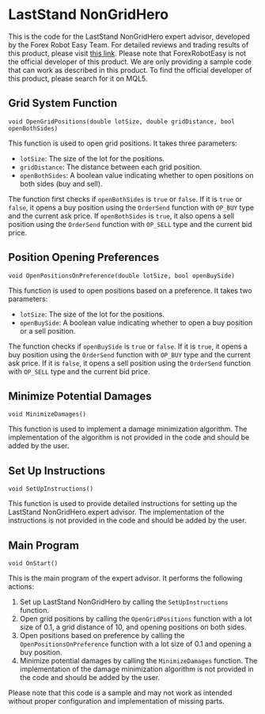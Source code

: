 # LastStand NonGridHero

This is the code for the LastStand NonGridHero expert advisor, developed by the Forex Robot Easy Team. For detailed reviews and trading results of this product, please visit [this link](https://forexroboteasy.com/forex-robot-review/review-laststand-nongridhero-a-unique-forex-software-for-professional-traders/). Please note that ForexRobotEasy is not the official developer of this product. We are only providing a sample code that can work as described in this product. To find the official developer of this product, please search for it on MQL5.

## Grid System Function

```mq5
void OpenGridPositions(double lotSize, double gridDistance, bool openBothSides)
```

This function is used to open grid positions. It takes three parameters:
- `lotSize`: The size of the lot for the positions.
- `gridDistance`: The distance between each grid position.
- `openBothSides`: A boolean value indicating whether to open positions on both sides (buy and sell).

The function first checks if `openBothSides` is `true` or `false`. If it is `true` or `false`, it opens a buy position using the `OrderSend` function with `OP_BUY` type and the current ask price. If `openBothSides` is `true`, it also opens a sell position using the `OrderSend` function with `OP_SELL` type and the current bid price.

## Position Opening Preferences

```mq5
void OpenPositionsOnPreference(double lotSize, bool openBuySide)
```

This function is used to open positions based on a preference. It takes two parameters:
- `lotSize`: The size of the lot for the positions.
- `openBuySide`: A boolean value indicating whether to open a buy position or a sell position.

The function checks if `openBuySide` is `true` or `false`. If it is `true`, it opens a buy position using the `OrderSend` function with `OP_BUY` type and the current ask price. If it is `false`, it opens a sell position using the `OrderSend` function with `OP_SELL` type and the current bid price.

## Minimize Potential Damages

```mq5
void MinimizeDamages()
```

This function is used to implement a damage minimization algorithm. The implementation of the algorithm is not provided in the code and should be added by the user.

## Set Up Instructions

```mq5
void SetUpInstructions()
```

This function is used to provide detailed instructions for setting up the LastStand NonGridHero expert advisor. The implementation of the instructions is not provided in the code and should be added by the user.

## Main Program

```mq5
void OnStart()
```

This is the main program of the expert advisor. It performs the following actions:
1. Set up LastStand NonGridHero by calling the `SetUpInstructions` function.
2. Open grid positions by calling the `OpenGridPositions` function with a lot size of 0.1, a grid distance of 10, and opening positions on both sides.
3. Open positions based on preference by calling the `OpenPositionsOnPreference` function with a lot size of 0.1 and opening a buy position.
4. Minimize potential damages by calling the `MinimizeDamages` function. The implementation of the damage minimization algorithm is not provided in the code and should be added by the user.

Please note that this code is a sample and may not work as intended without proper configuration and implementation of missing parts.

